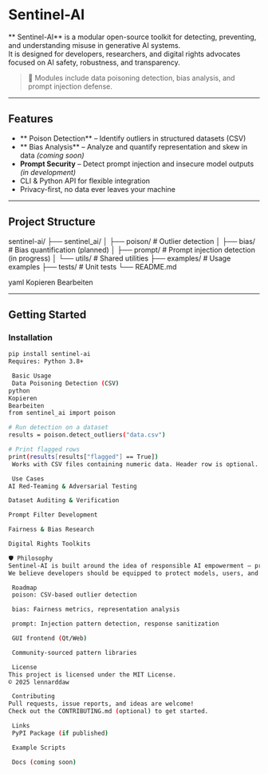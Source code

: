 # Sentinel-AI

** Sentinel-AI** is a modular open-source toolkit for detecting, preventing, and understanding misuse in generative AI systems.  
It is designed for developers, researchers, and digital rights advocates focused on AI safety, robustness, and transparency.

> 🔬 Modules include data poisoning detection, bias analysis, and prompt injection defense.

---

## Features

- ** Poison Detection** – Identify outliers in structured datasets (CSV)  
- ** Bias Analysis** – Analyze and quantify representation and skew in data *(coming soon)*  
- **Prompt Security** – Detect prompt injection and insecure model outputs *(in development)*  
- CLI & Python API for flexible integration  
- Privacy-first, no data ever leaves your machine

---

## Project Structure

sentinel-ai/
├── sentinel_ai/
│ ├── poison/ # Outlier detection
│ ├── bias/ # Bias quantification (planned)
│ ├── prompt/ # Prompt injection detection (in progress)
│ └── utils/ # Shared utilities
├── examples/ # Usage examples
├── tests/ # Unit tests
└── README.md

yaml
Kopieren
Bearbeiten

---

## Getting Started

### Installation

```bash
pip install sentinel-ai
Requires: Python 3.8+

 Basic Usage
 Data Poisoning Detection (CSV)
python
Kopieren
Bearbeiten
from sentinel_ai import poison

# Run detection on a dataset
results = poison.detect_outliers("data.csv")

# Print flagged rows
print(results[results["flagged"] == True])
 Works with CSV files containing numeric data. Header row is optional.

 Use Cases
AI Red-Teaming & Adversarial Testing

Dataset Auditing & Verification

Prompt Filter Development

Fairness & Bias Research

Digital Rights Toolkits

🛡 Philosophy
Sentinel-AI is built around the idea of responsible AI empowerment – providing tools to detect misuse, not restrict use.
We believe developers should be equipped to protect models, users, and systems from unintended consequences.

 Roadmap
 poison: CSV-based outlier detection

 bias: Fairness metrics, representation analysis

 prompt: Injection pattern detection, response sanitization

 GUI frontend (Qt/Web)

 Community-sourced pattern libraries

 License
This project is licensed under the MIT License.
© 2025 lennarddaw

 Contributing
Pull requests, issue reports, and ideas are welcome!
Check out the CONTRIBUTING.md (optional) to get started.

 Links
 PyPI Package (if published)

 Example Scripts

 Docs (coming soon)


